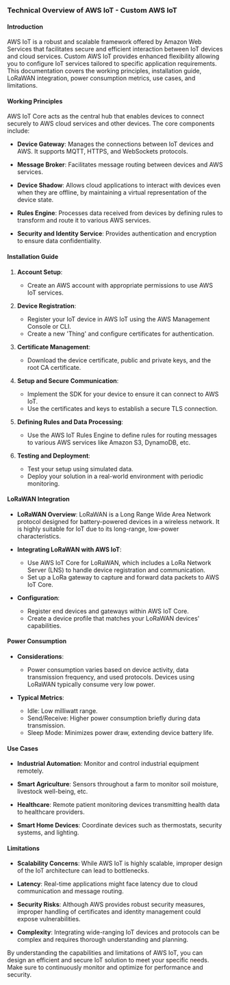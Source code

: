 ### Technical Overview of AWS IoT - Custom AWS IoT

#### Introduction
AWS IoT is a robust and scalable framework offered by Amazon Web Services that facilitates secure and efficient interaction between IoT devices and cloud services. Custom AWS IoT provides enhanced flexibility allowing you to configure IoT services tailored to specific application requirements. This documentation covers the working principles, installation guide, LoRaWAN integration, power consumption metrics, use cases, and limitations.

#### Working Principles
AWS IoT Core acts as the central hub that enables devices to connect securely to AWS cloud services and other devices. The core components include:

- **Device Gateway**: Manages the connections between IoT devices and AWS. It supports MQTT, HTTPS, and WebSockets protocols.
  
- **Message Broker**: Facilitates message routing between devices and AWS services.

- **Device Shadow**: Allows cloud applications to interact with devices even when they are offline, by maintaining a virtual representation of the device state.

- **Rules Engine**: Processes data received from devices by defining rules to transform and route it to various AWS services.

- **Security and Identity Service**: Provides authentication and encryption to ensure data confidentiality.

#### Installation Guide

1. **Account Setup**:
   - Create an AWS account with appropriate permissions to use AWS IoT services.

2. **Device Registration**:
   - Register your IoT device in AWS IoT using the AWS Management Console or CLI.
   - Create a new 'Thing' and configure certificates for authentication.

3. **Certificate Management**:
   - Download the device certificate, public and private keys, and the root CA certificate.

4. **Setup and Secure Communication**:
   - Implement the SDK for your device to ensure it can connect to AWS IoT.
   - Use the certificates and keys to establish a secure TLS connection.

5. **Defining Rules and Data Processing**:
   - Use the AWS IoT Rules Engine to define rules for routing messages to various AWS services like Amazon S3, DynamoDB, etc.

6. **Testing and Deployment**:
   - Test your setup using simulated data.
   - Deploy your solution in a real-world environment with periodic monitoring.

#### LoRaWAN Integration

- **LoRaWAN Overview**: LoRaWAN is a Long Range Wide Area Network protocol designed for battery-powered devices in a wireless network. It is highly suitable for IoT due to its long-range, low-power characteristics.

- **Integrating LoRaWAN with AWS IoT**:
  - Use AWS IoT Core for LoRaWAN, which includes a LoRa Network Server (LNS) to handle device registration and communication.
  - Set up a LoRa gateway to capture and forward data packets to AWS IoT Core.

- **Configuration**:
  - Register end devices and gateways within AWS IoT Core.
  - Create a device profile that matches your LoRaWAN devices' capabilities.

#### Power Consumption

- **Considerations**:
  - Power consumption varies based on device activity, data transmission frequency, and used protocols. Devices using LoRaWAN typically consume very low power.
  
- **Typical Metrics**:
  - Idle: Low milliwatt range.
  - Send/Receive: Higher power consumption briefly during data transmission.
  - Sleep Mode: Minimizes power draw, extending device battery life.

#### Use Cases

- **Industrial Automation**: Monitor and control industrial equipment remotely.
  
- **Smart Agriculture**: Sensors throughout a farm to monitor soil moisture, livestock well-being, etc.
  
- **Healthcare**: Remote patient monitoring devices transmitting health data to healthcare providers.
  
- **Smart Home Devices**: Coordinate devices such as thermostats, security systems, and lighting.

#### Limitations

- **Scalability Concerns**: While AWS IoT is highly scalable, improper design of the IoT architecture can lead to bottlenecks.
  
- **Latency**: Real-time applications might face latency due to cloud communication and message routing.
  
- **Security Risks**: Although AWS provides robust security measures, improper handling of certificates and identity management could expose vulnerabilities.
  
- **Complexity**: Integrating wide-ranging IoT devices and protocols can be complex and requires thorough understanding and planning.

By understanding the capabilities and limitations of AWS IoT, you can design an efficient and secure IoT solution to meet your specific needs. Make sure to continuously monitor and optimize for performance and security.